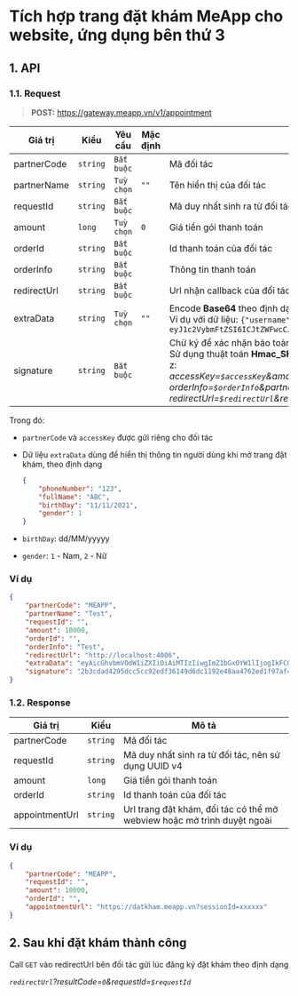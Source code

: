 # Tích hợp trang đặt khám MeApp cho website, ứng dụng bên thứ 3

## 1. API

### 1.1. Request
> **POST:** https://gateway.meapp.vn/v1/appointment

| Giá trị | Kiểu | Yêu cầu | Mặc định | Mô tả |
| --- | --- | --- | --- | --- |
partnerCode | `string` | `Bắt buộc` | | Mã đối tác
partnerName | `string` | `Tuỳ chọn` | `""` | Tên hiển thị của đối tác
requestId | `string` | `Bắt buộc` | | Mã duy nhất sinh ra từ đối tác, nên sử dụng UUID v4
amount | `long` | `Tuỳ chọn` | `0` | Giá tiền gói thanh toán
orderId | `string` | `Bắt buộc` | | Id thanh toán của đối tác
orderInfo | `string` | `Bắt buộc` | | Thông tin thanh toán
redirectUrl | `string` | `Bắt buộc` | | Url nhận callback của đối tác, dùng để nhận kết quả đặt khám thành công
extraData | `string` | `Tuỳ chọn` | `""` | Encode **Base64** theo định dạng Json: `{"key": "value"}` <br>Ví dụ với dữ liệu: `{"username": "meapp"}` thì data extraData: `eyJ1c2VybmFtZSI6ICJtZWFwcCJ9`
signature | `string` | `Bắt buộc` | | Chữ ký để xác nhận bảo toàn dữ liệu. <br>Sử dụng thuật toán **Hmac_SHA256** với data phía trên theo định dạng được sort từ a-z:<br> *accessKey=`$accessKey`&amount=`$amount`&extraData=`$extraData`&orderId=`$orderId`&<br>orderInfo=`$orderInfo`&partnerCode=`$partnerCode`&partnerName=`$partnerName`&<br>redirectUrl=`$redirectUrl`&requestId=`$requestId`*

Trong đó: 
* `partnerCode` và `accessKey` được gửi riêng cho đối tác
* Dữ liệu `extraData` dùng để hiển thị thông tin người dùng khi mở trang đặt khám, theo định dạng

    ```json
    { 
        "phoneNumber": "123", 
        "fullName": "ABC", 
        "birthDay": "11/11/2021", 
        "gender": 1 
    }
    ``` 
* `birthDay`: dd/MM/yyyyy
* `gender`: `1` - Nam, `2` - Nữ

### Ví dụ
```json
{
    "partnerCode": "MEAPP",
    "partnerName": "Test",
    "requestId": "",
    "amount": 10000,
    "orderId": "",
    "orderInfo": "Test",
    "redirectUrl": "http://localhost:4006",
    "extraData": "eyAicGhvbmVOdW1iZXIiOiAiMTIzIiwgImZ1bGxOYW1lIjogIkFCQyIsICJiaXJ0aERheSI6ICIyNC8xMS8yMDIxIiwgImdlbmRlciI6IDEgfQ",
    "signature": "2b3cdad4295dcc5cc92edf36149d6dc1192e48aa4762ed1f97af40906763571e"
}
```

### 1.2. Response

| Giá trị | Kiểu | Mô tả |
| --- | --- | --- |
partnerCode | `string` | Mã đối tác
requestId | `string` | Mã duy nhất sinh ra từ đối tác, nên sử dụng UUID v4
amount | `long` | Giá tiền gói thanh toán
orderId | `string` | Id thanh toán của đối tác
appointmentUrl | `string` | Url trang đặt khám, đối tác có thể mở webview hoặc mở trình duyệt ngoài

### Ví dụ
```json
{
    "partnerCode": "MEAPP",
    "requestId": "",
    "amount": 10000,
    "orderId": "",
    "appointmentUrl": "https://datkham.meapp.vn?sessionId=xxxxxx"
}
```

## 2. Sau khi đặt khám thành công

Call `GET` vào redirectUrl bên đối tác gửi lúc đăng ký đặt khám theo định dạng

*`redirectUrl`?resultCode=`0`&requestId=`$requestId`*
